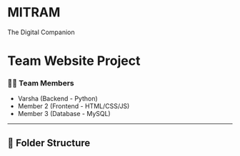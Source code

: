 # MITRAM
The Digital Companion

# Team Website Project

### 👩‍💻 Team Members
- Varsha (Backend - Python)
- Member 2 (Frontend - HTML/CSS/JS)
- Member 3 (Database - MySQL)

---

## 📁 Folder Structure
